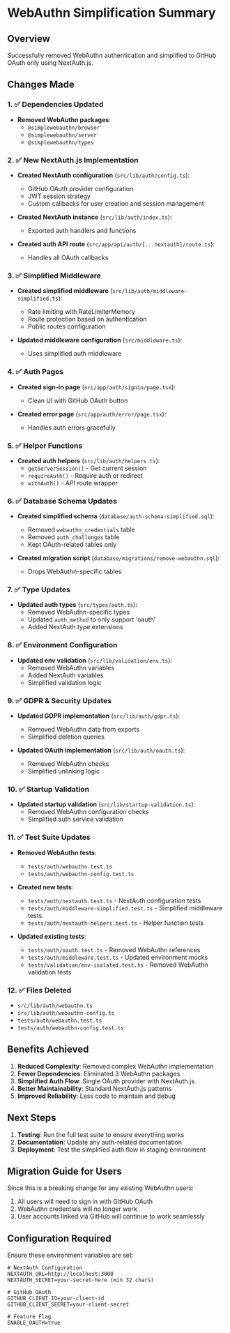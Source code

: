 # WebAuthn Simplification Summary

## Overview
Successfully removed WebAuthn authentication and simplified to GitHub OAuth only using NextAuth.js.

## Changes Made

### 1. ✅ Dependencies Updated
- **Removed WebAuthn packages**:
  - `@simplewebauthn/browser`
  - `@simplewebauthn/server`
  - `@simplewebauthn/types`

### 2. ✅ New NextAuth.js Implementation
- **Created NextAuth configuration** (`src/lib/auth/config.ts`):
  - GitHub OAuth provider configuration
  - JWT session strategy
  - Custom callbacks for user creation and session management
  
- **Created NextAuth instance** (`src/lib/auth/index.ts`):
  - Exported auth handlers and functions
  
- **Created auth API route** (`src/app/api/auth/[...nextauth]/route.ts`):
  - Handles all OAuth callbacks

### 3. ✅ Simplified Middleware
- **Created simplified middleware** (`src/lib/auth/middleware-simplified.ts`):
  - Rate limiting with RateLimiterMemory
  - Route protection based on authentication
  - Public routes configuration
  
- **Updated middleware configuration** (`src/middleware.ts`):
  - Uses simplified auth middleware

### 4. ✅ Auth Pages
- **Created sign-in page** (`src/app/auth/signin/page.tsx`):
  - Clean UI with GitHub OAuth button
  
- **Created error page** (`src/app/auth/error/page.tsx`):
  - Handles auth errors gracefully

### 5. ✅ Helper Functions
- **Created auth helpers** (`src/lib/auth/helpers.ts`):
  - `getServerSession()` - Get current session
  - `requireAuth()` - Require auth or redirect
  - `withAuth()` - API route wrapper

### 6. ✅ Database Schema Updates
- **Created simplified schema** (`database/auth-schema-simplified.sql`):
  - Removed `webauthn_credentials` table
  - Removed `auth_challenges` table
  - Kept OAuth-related tables only
  
- **Created migration script** (`database/migrations/remove-webauthn.sql`):
  - Drops WebAuthn-specific tables

### 7. ✅ Type Updates
- **Updated auth types** (`src/types/auth.ts`):
  - Removed WebAuthn-specific types
  - Updated `auth_method` to only support 'oauth'
  - Added NextAuth type extensions

### 8. ✅ Environment Configuration
- **Updated env validation** (`src/lib/validation/env.ts`):
  - Removed WebAuthn variables
  - Added NextAuth variables
  - Simplified validation logic

### 9. ✅ GDPR & Security Updates
- **Updated GDPR implementation** (`src/lib/auth/gdpr.ts`):
  - Removed WebAuthn data from exports
  - Simplified deletion queries
  
- **Updated OAuth implementation** (`src/lib/auth/oauth.ts`):
  - Removed WebAuthn checks
  - Simplified unlinking logic

### 10. ✅ Startup Validation
- **Updated startup validation** (`src/lib/startup-validation.ts`):
  - Removed WebAuthn configuration checks
  - Simplified auth service validation

### 11. ✅ Test Suite Updates
- **Removed WebAuthn tests**:
  - `tests/auth/webauthn.test.ts`
  - `tests/auth/webauthn-config.test.ts`
  
- **Created new tests**:
  - `tests/auth/nextauth.test.ts` - NextAuth configuration tests
  - `tests/auth/middleware-simplified.test.ts` - Simplified middleware tests
  - `tests/auth/nextauth-helpers.test.ts` - Helper function tests
  
- **Updated existing tests**:
  - `tests/auth/oauth.test.ts` - Removed WebAuthn references
  - `tests/auth/middleware.test.ts` - Updated environment mocks
  - `tests/validation/env-isolated.test.ts` - Removed WebAuthn validation tests

### 12. ✅ Files Deleted
- `src/lib/auth/webauthn.ts`
- `src/lib/auth/webauthn-config.ts`
- `tests/auth/webauthn.test.ts`
- `tests/auth/webauthn-config.test.ts`

## Benefits Achieved

1. **Reduced Complexity**: Removed complex WebAuthn implementation
2. **Fewer Dependencies**: Eliminated 3 WebAuthn packages
3. **Simplified Auth Flow**: Single OAuth provider with NextAuth.js
4. **Better Maintainability**: Standard NextAuth.js patterns
5. **Improved Reliability**: Less code to maintain and debug

## Next Steps

1. **Testing**: Run the full test suite to ensure everything works
2. **Documentation**: Update any auth-related documentation
3. **Deployment**: Test the simplified auth flow in staging environment

## Migration Guide for Users

Since this is a breaking change for any existing WebAuthn users:

1. All users will need to sign in with GitHub OAuth
2. WebAuthn credentials will no longer work
3. User accounts linked via GitHub will continue to work seamlessly

## Configuration Required

Ensure these environment variables are set:

```env
# NextAuth Configuration
NEXTAUTH_URL=http://localhost:3000
NEXTAUTH_SECRET=your-secret-here (min 32 chars)

# GitHub OAuth
GITHUB_CLIENT_ID=your-client-id
GITHUB_CLIENT_SECRET=your-client-secret

# Feature Flag
ENABLE_OAUTH=true
```